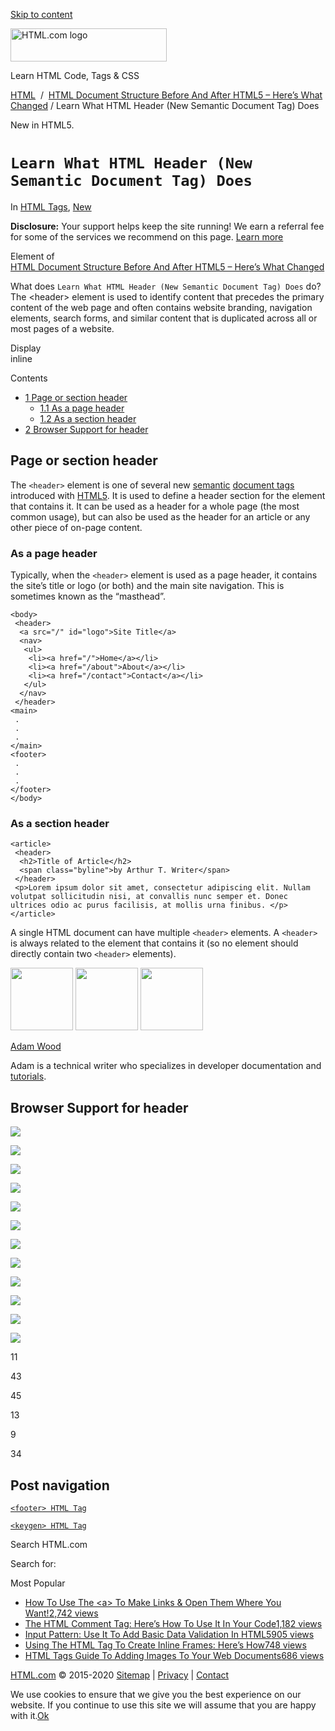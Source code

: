 <a href="#site-main" class="skip-link screen-reader-text">Skip to content</a>

<img src="https://html.com/wp-content/uploads/html-com-logo.png" alt="HTML.com logo" class="custom-logo sp-no-webp" srcset="https://html.com/wp-content/uploads/html-com-logo.png" width="250" height="53" />

[](https://html.com/)

Learn HTML Code, Tags & CSS

[HTML](https://html.com/)  /  [HTML Document Structure Before And After HTML5 – Here’s What Changed](https://html.com/document/) / Learn What HTML Header (New Semantic Document Tag) Does

New in HTML5.

`Learn What HTML Header (New Semantic Document Tag) Does`
=========================================================

In <span class="post-meta-category">[HTML Tags](https://html.com/tags/), [New](https://html.com/new/)</span>

**Disclosure:** Your support helps keep the site running! We earn a referral fee for some of the services we recommend on this page. [Learn more](https://html.com/disclosure/)

Element of  
[HTML Document Structure Before And After HTML5 – Here’s What Changed](https://html.com/document/)

What does `Learn What HTML Header (New Semantic Document Tag) Does` do?  
The &lt;header&gt; element is used to identify content that precedes the primary content of the web page and often contains website branding, navigation elements, search forms, and similar content that is duplicated across all or most pages of a website.

Display  
inline

<span class="underline"></span>

Contents

-   [<span class="toc_number toc_depth_1">1</span> Page or section header](#Page_or_section_header)
    -   [<span class="toc_number toc_depth_2">1.1</span> As a page header](#As_a_page_header)
    -   [<span class="toc_number toc_depth_2">1.2</span> As a section header](#As_a_section_header)
-   [<span class="toc_number toc_depth_1">2</span> Browser Support for header](#Browser_Support_for_header)

<span id="Page_or_section_header">Page or section header</span>
---------------------------------------------------------------

The `<header>` element is one of several new [semantic](https://html.com/semantic-markup/) [document tags](https://html.com/tags/) introduced with [HTML5](https://html.com/html5/). It is used to define a header section for the element that contains it. It can be used as a header for a whole page (the most common usage), but can also be used as the header for an article or any other piece of on-page content.

### <span id="As_a_page_header">As a page header</span>

Typically, when the `<header>` element is used as a page header, it contains the site’s title or logo (or both) and the main site navigation. This is sometimes known as the “masthead”.

    <body>
     <header>
      <a src="/" id="logo">Site Title</a>
      <nav>
       <ul>
        <li><a href="/">Home</a></li>
        <li><a href="/about">About</a></li>
        <li><a href="/contact">Contact</a></li>
       </ul>
      </nav> 
     </header>
    <main>
     .
     .
     .
    </main>
    <footer>
     .
     .
     .
    </footer>
    </body>

### <span id="As_a_section_header">As a section header</span>

    <article>
     <header>
      <h2>Title of Article</h2>
      <span class="byline">by Arthur T. Writer</span>
     </header>
     <p>Lorem ipsum dolor sit amet, consectetur adipiscing elit. Nullam volutpat sollicitudin nisi, at convallis nunc semper et. Donec ultrices odio ac purus facilisis, at mollis urna finibus. </p>
    </article>

A single HTML document can have multiple `<header>` elements. A `<header>` is always related to the element that contains it (so no element should directly contain two `<header>` elements).

<img src="http://html.com/wp-content/plugins/a3-lazy-load/assets/images/lazy_placeholder.gif" class="lazy lazy-hidden avatar avatar-100 photo" width="100" height="100" />

<img src="http://html.com/wp-content/plugins/a3-lazy-load/assets/images/lazy_placeholder.gif" class="lazy lazy-hidden avatar avatar-100 photo" width="100" height="100" />

<img src="https://secure.gravatar.com/avatar/3af4194cc38fbc6d4e68fbe7536347d5?s=100&amp;d=mm&amp;r=g" class="avatar avatar-100 photo" srcset="https://secure.gravatar.com/avatar/3af4194cc38fbc6d4e68fbe7536347d5?s=200&amp;d=mm&amp;r=g 2x" width="100" height="100" />

[Adam Wood](https://html.com/author/html/)

<span class="fn">Adam is a technical writer who specializes in developer documentation and [tutorials](https://html.com/).</span>

[<span class="saboxplugin-icon-grey saboxplugin-icon-linkedin"></span>](https://www.linkedin.com/in/adammichaelwood)

<span id="tho-end-content" style="display: block; visibility: hidden;"></span>

<span id="Browser_Support_for_header">Browser Support for header</span>
-----------------------------------------------------------------------

<img src="http://html.com/wp-content/plugins/a3-lazy-load/assets/images/lazy_placeholder.gif" class="lazy lazy-hidden" />

![](https://html.com/wp-content/plugins/htmlcodetutorial-plugin/assets/images/ie-true.png)

<img src="http://html.com/wp-content/plugins/a3-lazy-load/assets/images/lazy_placeholder.gif" class="lazy lazy-hidden" />

![](https://html.com/wp-content/plugins/htmlcodetutorial-plugin/assets/images/firefox-true.png)

<img src="http://html.com/wp-content/plugins/a3-lazy-load/assets/images/lazy_placeholder.gif" class="lazy lazy-hidden" />

![](https://html.com/wp-content/plugins/htmlcodetutorial-plugin/assets/images/chrome-true.png)

<img src="http://html.com/wp-content/plugins/a3-lazy-load/assets/images/lazy_placeholder.gif" class="lazy lazy-hidden" />

![](https://html.com/wp-content/plugins/htmlcodetutorial-plugin/assets/images/edge-true.png)

<img src="http://html.com/wp-content/plugins/a3-lazy-load/assets/images/lazy_placeholder.gif" class="lazy lazy-hidden" />

![](https://html.com/wp-content/plugins/htmlcodetutorial-plugin/assets/images/safari-true.png)

<img src="http://html.com/wp-content/plugins/a3-lazy-load/assets/images/lazy_placeholder.gif" class="lazy lazy-hidden" />

![](https://html.com/wp-content/plugins/htmlcodetutorial-plugin/assets/images/opera-true.png)

<span class="browser-supported">11</span>

<span class="browser-supported">43</span>

<span class="browser-supported">45</span>

<span class="browser-supported">13</span>

<span class="browser-supported">9</span>

<span class="browser-supported">34</span>

Post navigation
---------------

[<span class="nav-link-label"><span class="genericon genericon-previous"></span></span>`<footer> HTML Tag`](https://html.com/tags/footer/)

[`<keygen> HTML Tag`<span class="nav-link-label"><span class="genericon genericon-next"></span></span>](https://html.com/tags/keygen/)

Search HTML.com

<span class="screen-reader-text">Search for:</span>

Most Popular

-   <a href="https://html.com/attributes/a-target/" class="popular_posts_bars_link">How To Use The &lt;a&gt; To Make Links &amp; Open Them Where You Want!</a><span class="popular_posts_bars_comment_count_hold"><a href="https://html.com/attributes/a-target/#comments" class="popular_posts_bars_comment_count">2,742 views</a><span class="popular_posts_bars_comment_count_triangle"></span></span>
-   <a href="https://html.com/tags/comment-tag/" class="popular_posts_bars_link">The HTML Comment Tag: Here’s How To Use It In Your Code</a><span class="popular_posts_bars_comment_count_hold"><a href="https://html.com/tags/comment-tag/#comments" class="popular_posts_bars_comment_count">1,182 views</a><span class="popular_posts_bars_comment_count_triangle"></span></span>
-   <a href="https://html.com/attributes/input-pattern/" class="popular_posts_bars_link">Input Pattern: Use It To Add Basic Data Validation In HTML5</a><span class="popular_posts_bars_comment_count_hold"><a href="https://html.com/attributes/input-pattern/#comments" class="popular_posts_bars_comment_count">905 views</a><span class="popular_posts_bars_comment_count_triangle"></span></span>
-   <a href="https://html.com/tags/iframe/" class="popular_posts_bars_link">Using The HTML Tag To Create Inline Frames: Here’s How</a><span class="popular_posts_bars_comment_count_hold"><a href="https://html.com/tags/iframe/#comments" class="popular_posts_bars_comment_count">748 views</a><span class="popular_posts_bars_comment_count_triangle"></span></span>
-   <a href="https://html.com/tags/img/" class="popular_posts_bars_link">HTML Tags Guide To Adding Images To Your Web Documents</a><span class="popular_posts_bars_comment_count_hold"><a href="https://html.com/tags/img/#comments" class="popular_posts_bars_comment_count">686 views</a><span class="popular_posts_bars_comment_count_triangle"></span></span>

[HTML.com](https://html.com/) © 2015-2020 [Sitemap](https://html.com/sitemap/) | [Privacy](https://html.com/privacy/) | [Contact](https://html.com/contact/)

<span id="cn-notice-text" class="cn-text-container">We use cookies to ensure that we give you the best experience on our website. If you continue to use this site we will assume that you are happy with it.</span><span id="cn-notice-buttons" class="cn-buttons-container"><a href="#" id="cn-accept-cookie" class="cn-set-cookie cn-button bootstrap button">Ok</a></span><a href="javascript:void(0);" id="cn-close-notice" class="cn-close-icon"></a>
